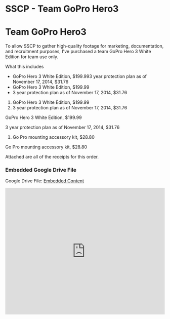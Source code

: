 # SSCP - Team GoPro Hero3

# Team GoPro Hero3

To allow SSCP to gather high-quality footage for marketing, documentation, and recruitment purposes, I've purchased a team GoPro Hero 3 White Edition for team use only. 

What this includes

* GoPro Hero 3 White Edition, $199.993 year protection plan as of November 17, 2014, $31.76
* GoPro Hero 3 White Edition, $199.99
* 3 year protection plan as of November 17, 2014, $31.76

1. GoPro Hero 3 White Edition, $199.99
2. 3 year protection plan as of November 17, 2014, $31.76

GoPro Hero 3 White Edition, $199.99

3 year protection plan as of November 17, 2014, $31.76

1. Go Pro mounting accessory kit, $28.80

Go Pro mounting accessory kit, $28.80

Attached are all of the receipts for this order. 

[](https://drive.google.com/folderview?id=19Ji61hqUL98V1EYv--kpJJT_GWMsWDJl)

### Embedded Google Drive File

Google Drive File: [Embedded Content](https://drive.google.com/embeddedfolderview?id=19Ji61hqUL98V1EYv--kpJJT_GWMsWDJl#list)

<iframe width="100%" height="400" src="https://drive.google.com/embeddedfolderview?id=19Ji61hqUL98V1EYv--kpJJT_GWMsWDJl#list" frameborder="0"></iframe>


